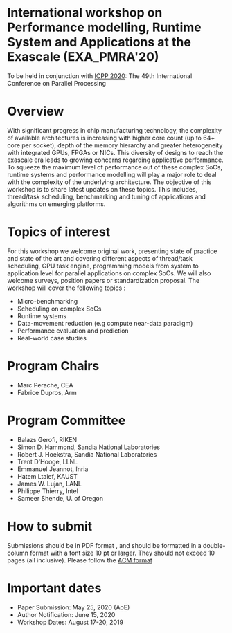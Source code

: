 # International workshop on Performance modelling,  Runtime System  and Applications at the Exascale (EXA_PMRA'20)

To be held in conjunction with [ICPP 2020](https://jnamaral.github.io/icpp20/ ): The 49th International Conference on Parallel Processing 

# Overview
With significant progress in chip manufacturing technology, the complexity of available architectures is increasing with higher core count (up to 64+ core per socket), depth of the memory hierarchy and greater heterogeneity with integrated GPUs, FPGAs or NICs. This diversity of designs to reach the exascale era leads to growing concerns regarding applicative performance. To squeeze the maximum level of performance out of these complex SoCs, runtime systems and performance modelling will play a major role to deal with the complexity of the underlying architecture.
The objective of this workshop is to share latest updates on these topics. This includes, thread/task scheduling, benchmarking and tuning of applications and algorithms on emerging platforms.



 
 

# Topics of interest
For this workshop we welcome original work, presenting state of practice and state of the art and covering different aspects of thread/task scheduling, GPU task engine, programming models from system to application level for parallel applications on complex SoCs. We will also welcome surveys, position papers or standardization proposal. The workshop will cover the following topics :

* Micro-benchmarking
* Scheduling on complex SoCs
* Runtime systems
* Data-movement reduction (e.g compute near-data paradigm)
* Performance evaluation and prediction
* Real-world case studies




# Program Chairs
* Marc Perache, CEA 
* Fabrice Dupros, Arm	

# Program Committee 
*	Balazs Gerofi, RIKEN 
* Simon D. Hammond, Sandia National Laboratories 
* Robert J. Hoekstra, Sandia National Laboratories 
* Trent D'Hooge, LLNL
* Emmanuel Jeannot,	Inria
* Hatem Ltaief, KAUST
* James W. Lujan, LANL 
* Philippe Thierry, Intel 
* Sameer Shende, U. of Oregon 

# How to submit
Submissions should be in PDF format , and should be formatted in a double-column format with a font size 10 pt or larger. They should not exceed 10 pages (all inclusive). Please follow the [ACM format]( https://www.acm.org/publications/proceedings-template)

# Important dates
* Paper Submission: May 25, 2020 (AoE)
* Author Notification: June 15, 2020
* Workshop Dates: August 17-20, 2019
